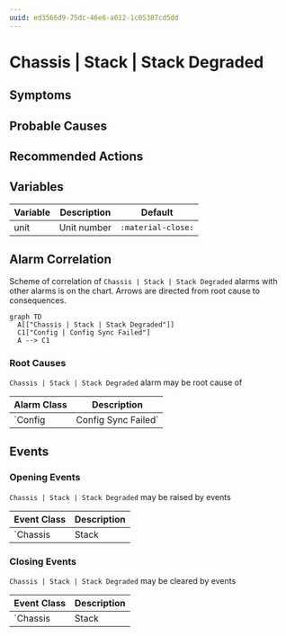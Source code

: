 ```yaml
---
uuid: ed3566d9-75dc-46e6-a012-1c05387cd5dd
---
```

# Chassis | Stack | Stack Degraded

## Symptoms

## Probable Causes

## Recommended Actions

## Variables

Variable | Description | Default
--- | --- | ---
unit | Unit number | `:material-close:`

## Alarm Correlation

Scheme of correlation of `Chassis | Stack | Stack Degraded` alarms with other alarms is on the chart. 
Arrows are directed from root cause to consequences.

```mermaid
graph TD
  A[["Chassis | Stack | Stack Degraded"]]
  C1["Config | Config Sync Failed"]
  A --> C1
```

### Root Causes
`Chassis | Stack | Stack Degraded` alarm may be root cause of

Alarm Class | Description
--- | ---
`Config | Config Sync Failed` | Stack Degraded

## Events

### Opening Events
`Chassis | Stack | Stack Degraded` may be raised by events

Event Class | Description
--- | ---
`Chassis | Stack | Stack Degraded` | dispose

### Closing Events
`Chassis | Stack | Stack Degraded` may be cleared by events

Event Class | Description
--- | ---
`Chassis | Stack | Stack is Raised` | dispose
